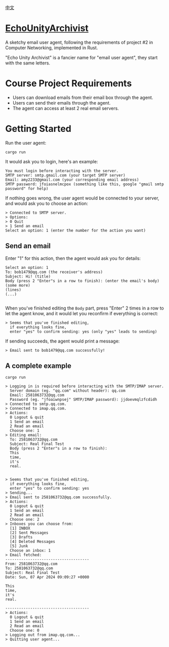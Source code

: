 [中文](https://github.com/Somnia1337/EchoUnityArchivist/blob/main/README-ZH.md)

# [EchoUnityArchivist](https://github.com/Somnia1337/EchoUnityArchivist)

A sketchy email user agent, following the requirements of project #2 in Computer Networking, implemented in Rust.

"Echo Unity Archivist" is a fancier name for "email user agent", they start with the same letters.

# Course Project Requirements

- Users can download emails from their email box through the agent.
- Users can send their emails through the agent.
- The agent can access at least 2 real email servers.

# Getting Started

Run the user agent:

```shell
cargo run
```

It would ask you to login, here's an example:

```text
You must login before interacting with the server.
SMTP server: smtp.gmail.com (your target SMTP server)
Email: amy2233@gmail.com (your corresponding email address)
SMTP password: jfoiasnelmcpox (something like this, google "gmail smtp password" for help)
```

If nothing goes wrong, the user agent would be connected to your server, and would ask you to choose an action:

```text
> Connected to SMTP server.
> Options:
> 0 Quit
> 1 Send an email
Select an option: 1 (enter the number for the action you want)
```

## Send an email

Enter "1" for this action, then the agent would ask you for details: 

```text
Select an option: 1
To: bob1479@qq.com (the receiver's address)
Subject: Hi! (title)
Body (press 2 "Enter"s in a row to finish): (enter the email's body)
(some more)
(lines)
(...)


```

When you've finished editing the `Body` part, press "Enter" 2 times in a row to let the agent know, and it would let you reconfirm if everything is correct:

```text
> Seems that you've finished editing,
  if everything looks fine,
  enter "yes" to confirm sending: yes (only "yes" leads to sending)
```

If sending succeeds, the agent would print a message:

```text
> Email sent to bob1479@qq.com successfully!
```

## A complete example

```shell
cargo run
```

```text
> Logging in is required before interacting with the SMTP/IMAP server.
  Server domain (eg. "qq.com" without header): qq.com
  Email: 2581063732@qq.com
  Password (eg. "jfoaiwnpsej" SMTP/IMAP password): jjdoevmqlzfcdidh
> Connected to smtp.qq.com.
> Connected to imap.qq.com.
> Actions:
  0 Logout & quit
  1 Send an email
  2 Read an email
  Choose one: 1
> Editing email:
  To: 2581063732@qq.com
  Subject: Real Final Test
  Body (press 2 "Enter"s in a row to finish):
  This
  time,
  it's    
  real.


> Seems that you've finished editing,
  if everything looks fine,
  enter "yes" to confirm sending: yes
> Sending...
> Email sent to 2581063732@qq.com successfully.
> Actions:
  0 Logout & quit
  1 Send an email
  2 Read an email
  Choose one: 2
> Inboxes you can choose from:
  [1] INBOX
  [2] Sent Messages
  [3] Drafts
  [4] Deleted Messages
  [5] Junk
  Choose an inbox: 1
> Email fetched:
-------------------------------------
From: 2581063732@qq.com
To: 2581063732@qq.com
Subject: Real Final Test
Date: Sun, 07 Apr 2024 09:09:27 +0000

This
time,
it's
real.

-------------------------------------
> Actions:
  0 Logout & quit
  1 Send an email
  2 Read an email
  Choose one: 0
> Logging out from imap.qq.com...
> Quitting user agent...
```
